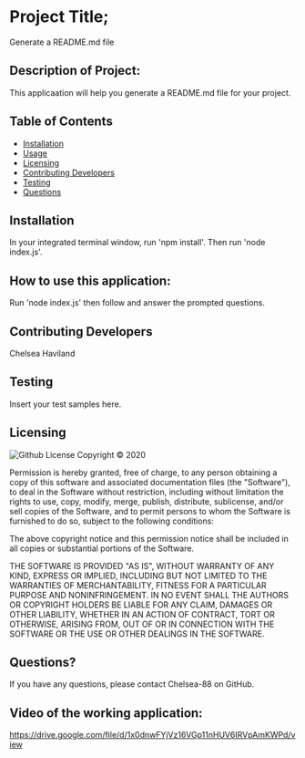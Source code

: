 
  # Project Title;
  Generate a README.md file

  ## Description of Project: 
  This applicaation will help you generate a README.md file for your project.

  ## Table of Contents
   
  * [Installation](#install)
  * [Usage](#usage)
  * [Licensing](#licensing)
  * [Contributing Developers](#contributors)
  * [Testing](#testing)
  * [Questions](#questions)
  
  ## Installation
  In your integrated terminal window, run 'npm install'. Then run 'node index.js'.

  ## How to use this application:
  Run 'node index.js' then follow and answer the prompted questions.

  ## Contributing Developers
  Chelsea Haviland

  ## Testing
  Insert your test samples here.

  ## Licensing
  ![Github License](https://img.shields.io/badge/license-MIT-yellowgreen.svg)
  Copyright © 2020 <copyright holders>

Permission is hereby granted, free of charge, to any person obtaining a copy
of this software and associated documentation files (the "Software"), to deal
in the Software without restriction, including without limitation the rights
to use, copy, modify, merge, publish, distribute, sublicense, and/or sell
copies of the Software, and to permit persons to whom the Software is
furnished to do so, subject to the following conditions:

The above copyright notice and this permission notice shall be included in all
copies or substantial portions of the Software.

THE SOFTWARE IS PROVIDED "AS IS", WITHOUT WARRANTY OF ANY KIND, EXPRESS OR
IMPLIED, INCLUDING BUT NOT LIMITED TO THE WARRANTIES OF MERCHANTABILITY,
FITNESS FOR A PARTICULAR PURPOSE AND NONINFRINGEMENT. IN NO EVENT SHALL THE
AUTHORS OR COPYRIGHT HOLDERS BE LIABLE FOR ANY CLAIM, DAMAGES OR OTHER
LIABILITY, WHETHER IN AN ACTION OF CONTRACT, TORT OR OTHERWISE, ARISING FROM,
OUT OF OR IN CONNECTION WITH THE SOFTWARE OR THE USE OR OTHER DEALINGS IN THE
SOFTWARE.

  ## Questions?

  If you have any questions, please contact Chelsea-88 on GitHub.
  
  ## Video of the working application:
  https://drive.google.com/file/d/1x0dnwFYjVz16VGp11nHUV6IRVpAmKWPd/view

